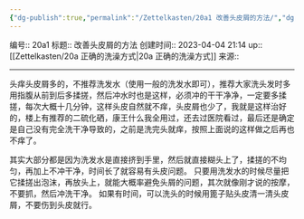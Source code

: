 ```yaml
---
{"dg-publish":true,"permalink":"/Zettelkasten/20a1 改善头皮屑的方法/","dgPassFrontmatter":true}
---
```


编号:: 20a1
标题:: 改善头皮屑的方法
创建时间:: 2023-04-04 21:14
up:: [[Zettelkasten/20a 正确的洗澡方式\|20a 正确的洗澡方式]]
来源:: 

---
头痒头皮屑多的，不推荐洗发水（使用一般的洗发水即可），推荐大家洗头发时多用指腹从前到后多揉搓，然后冲水时也是这样，必须冲的干干净净，一定要多揉搓，每次大概十几分钟，这样头皮自然就不痒，头皮屑也少了，我就是这样治好的，楼上有推荐的二硫化硒，康王什么我全用过，还去过医院看过，最后还是确定是自己没有完全洗干净导致的，之前是洗完头就痒，按照上面说的这样做之后再也不痒了。

其实大部分都是因为洗发水是直接挤到手里，然后就直接糊头上了，揉搓的不均匀，再加上不冲干净，时间长了就容易有头皮问题。
只要用洗发水的时候尽量把它揉搓出泡沫，再放头上，就能大概率避免头屑的问题，其次就像刚才说的按摩，不要抓，然后冲洗干净。
如果有时间，可以洗头的时候用篦子贴头皮清一清头皮屑，不要伤到头皮就行。